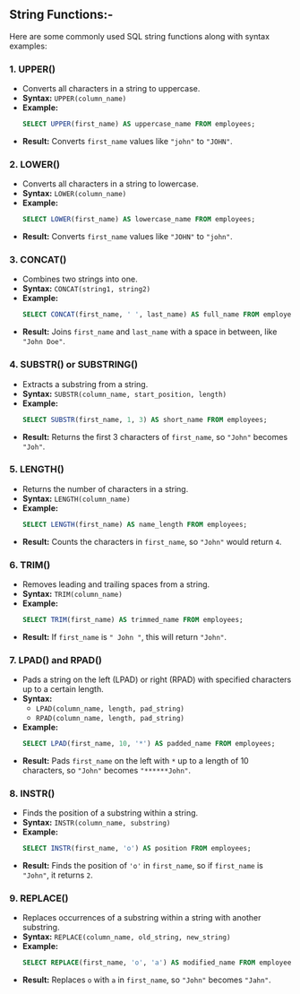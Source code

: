## **String Functions:-**
Here are some commonly used SQL string functions along with syntax examples:

### 1. **UPPER()**
   - Converts all characters in a string to uppercase.
   - **Syntax:** `UPPER(column_name)`
   - **Example:**
     ```sql
     SELECT UPPER(first_name) AS uppercase_name FROM employees;
     ```
   - **Result:** Converts `first_name` values like `"john"` to `"JOHN"`.

### 2. **LOWER()**
   - Converts all characters in a string to lowercase.
   - **Syntax:** `LOWER(column_name)`
   - **Example:**
     ```sql
     SELECT LOWER(first_name) AS lowercase_name FROM employees;
     ```
   - **Result:** Converts `first_name` values like `"JOHN"` to `"john"`.

### 3. **CONCAT()**
   - Combines two strings into one.
   - **Syntax:** `CONCAT(string1, string2)`
   - **Example:**
     ```sql
     SELECT CONCAT(first_name, ' ', last_name) AS full_name FROM employees;
     ```
   - **Result:** Joins `first_name` and `last_name` with a space in between, like `"John Doe"`.

### 4. **SUBSTR() or SUBSTRING()**
   - Extracts a substring from a string.
   - **Syntax:** `SUBSTR(column_name, start_position, length)`
   - **Example:**
     ```sql
     SELECT SUBSTR(first_name, 1, 3) AS short_name FROM employees;
     ```
   - **Result:** Returns the first 3 characters of `first_name`, so `"John"` becomes `"Joh"`.

### 5. **LENGTH()**
   - Returns the number of characters in a string.
   - **Syntax:** `LENGTH(column_name)`
   - **Example:**
     ```sql
     SELECT LENGTH(first_name) AS name_length FROM employees;
     ```
   - **Result:** Counts the characters in `first_name`, so `"John"` would return `4`.

### 6. **TRIM()**
   - Removes leading and trailing spaces from a string.
   - **Syntax:** `TRIM(column_name)`
   - **Example:**
     ```sql
     SELECT TRIM(first_name) AS trimmed_name FROM employees;
     ```
   - **Result:** If `first_name` is `" John "`, this will return `"John"`.

### 7. **LPAD() and RPAD()**
   - Pads a string on the left (LPAD) or right (RPAD) with specified characters up to a certain length.
   - **Syntax:** 
     - `LPAD(column_name, length, pad_string)`
     - `RPAD(column_name, length, pad_string)`
   - **Example:**
     ```sql
     SELECT LPAD(first_name, 10, '*') AS padded_name FROM employees;
     ```
   - **Result:** Pads `first_name` on the left with `*` up to a length of 10 characters, so `"John"` becomes `"******John"`.

### 8. **INSTR()**
   - Finds the position of a substring within a string.
   - **Syntax:** `INSTR(column_name, substring)`
   - **Example:**
     ```sql
     SELECT INSTR(first_name, 'o') AS position FROM employees;
     ```
   - **Result:** Finds the position of `'o'` in `first_name`, so if `first_name` is `"John"`, it returns `2`.

### 9. **REPLACE()**
   - Replaces occurrences of a substring within a string with another substring.
   - **Syntax:** `REPLACE(column_name, old_string, new_string)`
   - **Example:**
     ```sql
     SELECT REPLACE(first_name, 'o', 'a') AS modified_name FROM employees;
     ```
   - **Result:** Replaces `o` with `a` in `first_name`, so `"John"` becomes `"Jahn"`. 
